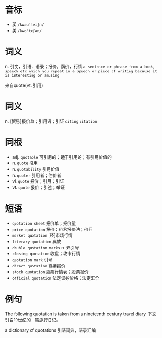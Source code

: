 # 音标

- 英 `/kwəu'teɪʃn/`
- 美 `/kwo'teʃən/`

# 词义

n. 引文，引语，语录；报价，牌价，行情
`a sentence or phrase from a book, speech etc which you repeat in a speech or piece of writing because it is interesting or amusing`



来自quote(vt. 引用)

# 同义

n. [贸易]报价单；引用语；引证
`citing` `citation`

# 同根

- adj. `quotable` 可引用的；适于引用的；有引用价值的
- n. `quote` 引用
- n. `quotability` 引用价值
- n. `quoter` 引用者；估价者
- vi. `quote` 报价；引用；引证
- vt. `quote` 报价；引述；举证

# 短语

- `quotation sheet` 报价单；报价量
- `price quotation` 报价；价格报价法；价目
- `market quotation` [经]市场行情
- `literary quotation` 典故
- `double quotation marks` n. 双引号
- `closing quotation` 收盘；收市行情
- `quotation mark` 引号
- `direct quotation` 直接报价
- `stock quotation` 股票行情表；股票报价
- `official quotation` 法定证券价格；法定汇价

# 例句

The following quotation is taken from a nineteenth century travel diary.
下文引自19世纪的一篇旅行日记。

a dictionary of quotations
引语词典，语录汇编


